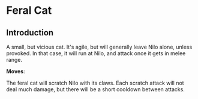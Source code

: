 # Feral Cat

## Introduction

A small, but vicious cat. It's agile, but will generally leave Nilo alone, unless provoked. In that case, it will run at Nilo, and attack once it gets in melee range.

**Moves**:

The feral cat will scratch Nilo with its claws. Each scratch attack will not deal much damage, but
there will be a short cooldown between attacks.